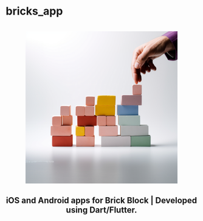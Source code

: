 # bricks_app

<div align="center">
<br>
<img src="./assets/images/brick_stack.png" height="400">
<br>
<h2>iOS and Android apps for Brick Block | 
Developed using Dart/Flutter.</h2>
</div>